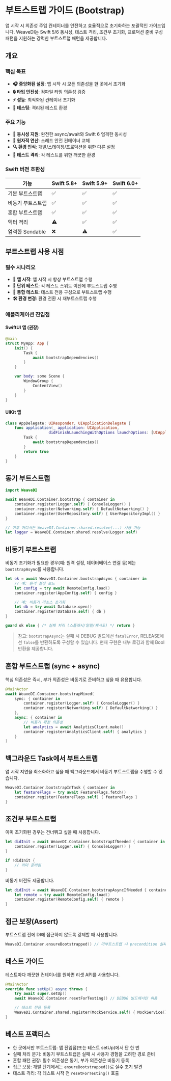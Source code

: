 # 부트스트랩 가이드 (Bootstrap)

앱 시작 시 의존성 주입 컨테이너를 안전하고 효율적으로 초기화하는 포괄적인 가이드입니다. WeaveDI는 Swift 5/6 동시성, 테스트 격리, 조건부 초기화, 프로덕션 준비 구성 패턴을 지원하는 강력한 부트스트랩 패턴을 제공합니다.

## 개요

### 핵심 목표
- **🎧 중앙화된 설정**: 앱 시작 시 모든 의존성을 한 곳에서 초기화
- **🔒 타입 안전성**: 컴파일 타임 의존성 검증
- **⚡ 성능**: 최적화된 컨테이너 초기화
- **🧪 테스팅**: 격리된 테스트 환경

### 주요 기능
- **🔄 동시성 지원**: 완전한 async/await와 Swift 6 엄격한 동시성
- **🎯 원자적 연산**: 스레드 안전 컨테이너 교체
- **🔍 환경 인식**: 개발/스테이징/프로덕션을 위한 다른 설정
- **🧬 테스트 격리**: 각 테스트를 위한 깨끗한 환경

### Swift 버전 호환성

| 기능 | Swift 5.8+ | Swift 5.9+ | Swift 6.0+ |
|------|----------|----------|----------|
| 기본 부트스트랩 | ✅ | ✅ | ✅ |
| 비동기 부트스트랩 | ✅ | ✅ | ✅ |
| 혼합 부트스트랩 | ✅ | ✅ | ✅ |
| 액터 격리 | ⚠️ | ✅ | ✅ |
| 엄격한 Sendable | ❌ | ⚠️ | ✅ |

## 부트스트랩 사용 시점

### 필수 시나리오
- **🚀 앱 시작**: 앱 시작 시 항상 부트스트랩 수행
- **🧪 단위 테스트**: 각 테스트 스위트 이전에 부트스트랩 수행
- **🔄 통합 테스트**: 테스트 전용 구성으로 부트스트랩 수행
- **🛠️ 환경 변경**: 환경 전환 시 재부트스트랩 수행

### 애플리케이션 진입점

#### SwiftUI 앱 (권장)
```swift
@main
struct MyApp: App {
    init() {
        Task {
            await bootstrapDependencies()
        }
    }

    var body: some Scene {
        WindowGroup {
            ContentView()
        }
    }
}
```

#### UIKit 앱
```swift
class AppDelegate: UIResponder, UIApplicationDelegate {
    func application(_ application: UIApplication,
                   didFinishLaunchingWithOptions launchOptions: [UIApplication.LaunchOptionsKey: Any]?) -> Bool {
        Task {
            await bootstrapDependencies()
        }
        return true
    }
}
```

## 동기 부트스트랩

```swift
import WeaveDI

await WeaveDI.Container.bootstrap { container in
    container.register(Logger.self) { ConsoleLogger() }
    container.register(Networking.self) { DefaultNetworking() }
    container.register(UserRepository.self) { UserRepositoryImpl() }
}

// 이후 어디서든 WeaveDI.Container.shared.resolve(...) 사용 가능
let logger = WeaveDI.Container.shared.resolve(Logger.self)
```

## 비동기 부트스트랩

비동기 초기화가 필요한 경우(예: 원격 설정, 데이터베이스 연결 등)에는 `bootstrapAsync`를 사용합니다.

```swift
let ok = await WeaveDI.Container.bootstrapAsync { container in
    // 예: 원격 설정 로드
    let config = try await RemoteConfig.load()
    container.register(AppConfig.self) { config }

    // 예: 비동기 리소스 초기화
    let db = try await Database.open()
    container.register(Database.self) { db }
}

guard ok else { /* 실패 처리 (스플래시/알림/재시도) */ return }
```

> 참고: `bootstrapAsync`는 실패 시 DEBUG 빌드에선 `fatalError`, RELEASE에선 `false`를 반환하도록 구성할 수 있습니다. 현재 구현은 내부 로깅과 함께 Bool 반환을 제공합니다.

## 혼합 부트스트랩 (sync + async)

핵심 의존성은 즉시, 부가 의존성은 비동기로 준비하고 싶을 때 유용합니다.

```swift
@MainActor
await WeaveDI.Container.bootstrapMixed(
    sync: { container in
        container.register(Logger.self) { ConsoleLogger() }
        container.register(Networking.self) { DefaultNetworking() }
    },
    async: { container in
        // 비동기 확장 의존성
        let analytics = await AnalyticsClient.make()
        container.register(AnalyticsClient.self) { analytics }
    }
)
```

## 백그라운드 Task에서 부트스트랩

앱 시작 지연을 최소화하고 싶을 때 백그라운드에서 비동기 부트스트랩을 수행할 수 있습니다.

```swift
WeaveDI.Container.bootstrapInTask { container in
    let featureFlags = try await FeatureFlags.fetch()
    container.register(FeatureFlags.self) { featureFlags }
}
```

## 조건부 부트스트랩

이미 초기화된 경우는 건너뛰고 싶을 때 사용합니다.

```swift
let didInit = await WeaveDI.Container.bootstrapIfNeeded { container in
    container.register(Logger.self) { ConsoleLogger() }
}

if !didInit {
    // 이미 준비됨
}
```

비동기 버전도 제공합니다.

```swift
let didInit = await WeaveDI.Container.bootstrapAsyncIfNeeded { container in
    let remote = try await RemoteConfig.load()
    container.register(RemoteConfig.self) { remote }
}
```

## 접근 보장(Assert)

부트스트랩 전에 DI에 접근하지 않도록 강제할 때 사용합니다.

```swift
WeaveDI.Container.ensureBootstrapped() // 미부트스트랩 시 precondition 실패
```

## 테스트 가이드

테스트마다 깨끗한 컨테이너를 원하면 리셋 API를 사용합니다.

```swift
@MainActor
override func setUp() async throws {
    try await super.setUp()
    await WeaveDI.Container.resetForTesting() // DEBUG 빌드에서만 허용

    // 테스트 전용 등록
    WeaveDI.Container.shared.register(MockService.self) { MockService() }
}
```

## 베스트 프랙티스

- 한 곳에서만 부트스트랩: 앱 진입점(또는 테스트 setUp)에서 단 한 번
- 실패 처리 분기: 비동기 부트스트랩은 실패 시 사용자 경험을 고려한 경로 준비
- 혼합 패턴 권장: 필수 의존성은 동기, 부가 의존성은 비동기 등록
- 접근 보장: 개발 단계에서는 `ensureBootstrapped()`로 실수 조기 발견
- 테스트 격리: 각 테스트 시작 전 `resetForTesting()` 호출
